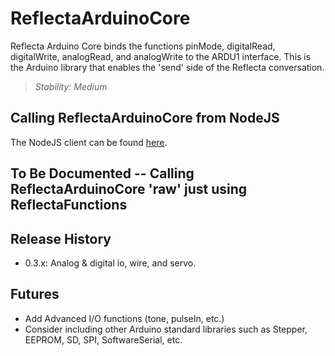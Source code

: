 # ReflectaArduinoCore #

Reflecta Arduino Core binds the functions pinMode, digitalRead, digitalWrite, analogRead, and analogWrite to the ARDU1 interface.  This is the Arduino library that enables the 'send' side of the Reflecta conversation.

> _Stability: Medium_

## Calling ReflectaArduinoCore from NodeJS

The NodeJS client can be found [here](https://github.com/jaybeavers/node-reflecta/blob/master/node_modules/reflecta_ARDU1.js).

## To Be Documented -- Calling ReflectaArduinoCore 'raw' just using ReflectaFunctions

## Release History

- 0.3.x: Analog & digital io, wire, and servo.

## Futures

- Add Advanced I/O functions (tone, pulseIn, etc.)
- Consider including other Arduino standard libraries such as Stepper, EEPROM, SD, SPI, SoftwareSerial, etc.